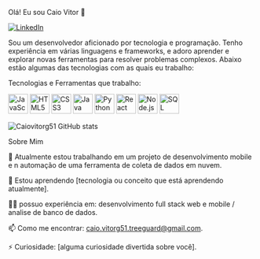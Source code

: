 Olá! Eu sou Caio Vitor 👋

[![LinkedIn](	https://img.shields.io/badge/LinkedIn-0077B5?style=for-the-badge&logo=linkedin&logoColor=white)](https://www.linkedin.com/in/caio-vitor-563611205?lipi=urn%3Ali%3Apage%3Ad_flagship3_profile_view_base_contact_details%3B5wbbyCMESGiGVDGZuUGomA%3D%3D)

Sou um desenvolvedor aficionado por tecnologia e programação. Tenho experiência em várias linguagens e frameworks, e adoro aprender e explorar novas ferramentas para resolver problemas complexos. Abaixo estão algumas das tecnologias com as quais eu trabalho:

Tecnologias e Ferramentas que trabalho:

<div> <img src="https://cdn.jsdelivr.net/gh/devicons/devicon/icons/javascript/javascript-original.svg" alt="JavaScript" width="40" height="40"/> <img src="https://cdn.jsdelivr.net/gh/devicons/devicon/icons/html5/html5-original.svg" alt="HTML5" width="40" height="40"/> <img src="https://cdn.jsdelivr.net/gh/devicons/devicon/icons/css3/css3-original.svg" alt="CSS3" width="40" height="40"/> <img src="https://cdn.jsdelivr.net/gh/devicons/devicon/icons/java/java-original.svg" alt="Java" width="40" height="40"/> <img src="https://cdn.jsdelivr.net/gh/devicons/devicon/icons/python/python-original.svg" alt="Python" width="40" height="40"/> <img src="https://cdn.jsdelivr.net/gh/devicons/devicon/icons/react/react-original.svg" alt="React" width="40" height="40"/> <img src="https://cdn.jsdelivr.net/gh/devicons/devicon/icons/nodejs/nodejs-original.svg" alt="Node.js" width="40" height="40"/> <img src="https://cdn.jsdelivr.net/gh/devicons/devicon/icons/mysql/mysql-original.svg" alt="SQL" width="40" height="40"/> </div>

![Caiovitorg51 GitHub stats](https://github-readme-stats.vercel.app/api?username=Caiovitorg51&show_icons=true&theme=radical)

Sobre Mim

🔭 Atualmente estou trabalhando em um projeto de desenvolvimento mobile e n automação de uma ferramenta de coleta de dados em nuvem.

🌱 Estou aprendendo [tecnologia ou conceito que está aprendendo atualmente].

👨‍💻 possuo experiência em: desenvolvimento full stack web e mobile / analise de banco de dados.

📫 Como me encontrar: caio.vitorg51.treeguard@gmail.com.

⚡ Curiosidade: [alguma curiosidade divertida sobre você].
